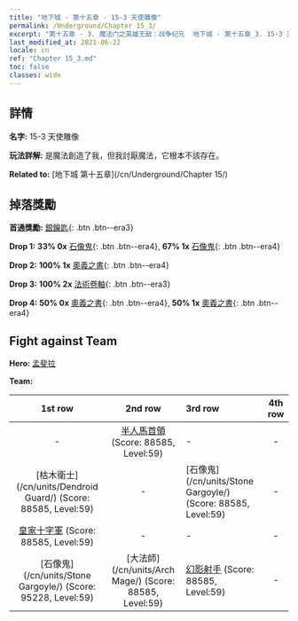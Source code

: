 ```yaml
---
title: "地下城 - 第十五章 - 15-3 天使雕像"
permalink: /Underground/Chapter 15_3/
excerpt: "第十五章 - 3. 魔法门之英雄无敌：战争纪元  地下城 - 第十五章_3. 15-3 天使雕像"
last_modified_at: 2021-06-22
locale: cn
ref: "Chapter 15_3.md"
toc: false
classes: wide
---
```


## 詳情

 **名字:** 15-3 天使雕像

 **玩法詳解:**       是魔法創造了我，但我討厭魔法，它根本不該存在。

 **Related to:** [地下城 第十五章](/cn/Underground/Chapter 15/)

## 掉落獎勵

 **首通獎勵:** [銀鑰匙](/cn/Items/con_693/){: .btn .btn--era3}

 **Drop 1:** **33% 0x** [石像鬼](/cn/Items/unt_236/){: .btn .btn--era4}, **67% 1x** [石像鬼](/cn/Items/unt_236/){: .btn .btn--era4}

 **Drop 2:** **100% 1x** [奧義之書](/cn/Items/mat_60/){: .btn .btn--era4}

 **Drop 3:** **100% 2x** [法術卷軸](/cn/Items/con_694/){: .btn .btn--era3}

 **Drop 4:** **50% 0x** [奧義之書](/cn/Items/mat_53/){: .btn .btn--era4}, **50% 1x** [奧義之書](/cn/Items/mat_53/){: .btn .btn--era4}


## Fight against Team
 **Hero:** [孟斐拉](/cn/heroes/Mephala/)

 **Team:**


  | 1st row | 2nd row | 3rd row | 4th row |
  |:----:|:----:|:----|:----:|
  | - | [半人馬首領](/cn/units/Centaur/) (Score: 88585, Level:59)  | - | - |
  | [枯木衛士](/cn/units/Dendroid Guard/) (Score: 88585, Level:59)  | - | [石像鬼](/cn/units/Stone Gargoyle/) (Score: 88585, Level:59)  | - |
  | [皇家十字軍](/cn/units/Swordsman/) (Score: 88585, Level:59)  | - | - | - |
  | [石像鬼](/cn/units/Stone Gargoyle/) (Score: 95228, Level:59)  | [大法師](/cn/units/Arch Mage/) (Score: 88585, Level:59)  | [幻影射手](/cn/units/Sharpshooter/) (Score: 88585, Level:59)  | - |


